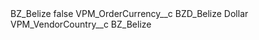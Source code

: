 <?xml version="1.0" encoding="UTF-8"?>
<CustomMetadata xmlns="http://soap.sforce.com/2006/04/metadata" xmlns:xsi="http://www.w3.org/2001/XMLSchema-instance" xmlns:xsd="http://www.w3.org/2001/XMLSchema">
    <label>BZ_Belize</label>
    <protected>false</protected>
    <values>
        <field>VPM_OrderCurrency__c</field>
        <value xsi:type="xsd:string">BZD_Belize Dollar</value>
    </values>
    <values>
        <field>VPM_VendorCountry__c</field>
        <value xsi:type="xsd:string">BZ_Belize</value>
    </values>
</CustomMetadata>
